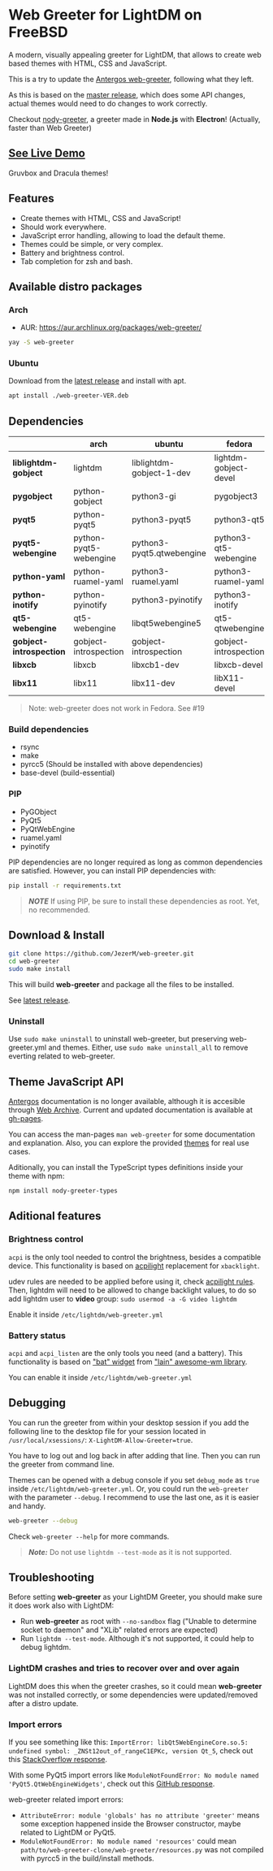 # Web Greeter for LightDM on FreeBSD

A modern, visually appealing greeter for LightDM, that allows to create web based themes with HTML, CSS and JavaScript.

This is a try to update the [Antergos web-greeter](https://github.com/Antergos/web-greeter), following what they left.

As this is based on the [master release](https://github.com/Antergos/web-greeter/tree/master), which does some API changes, actual themes would need to do changes to work correctly.

Checkout [nody-greeter][nody-greeter], a greeter made in **Node.js** with **Electron**! (Actually, faster than Web Greeter)

## [See Live Demo][live_demo]

Gruvbox and Dracula themes!

## Features

-   Create themes with HTML, CSS and JavaScript!
-   Should work everywhere.
-   JavaScript error handling, allowing to load the default theme.
-   Themes could be simple, or very complex.
-   Battery and brightness control.
-   Tab completion for zsh and bash.

## Available distro packages

### Arch

-   AUR: https://aur.archlinux.org/packages/web-greeter/

```sh
yay -S web-greeter
```

### Ubuntu

Download from the [latest release](https://github.com/JezerM/web-greeter/releases/latest) and
install with apt.

```sh
apt install ./web-greeter-VER.deb
```

## Dependencies

|                           | arch                   | ubuntu                    | fedora                | openSUSE               | debian                    |
| ------------------------- | ---------------------- | ------------------------- | --------------------- | ---------------------- | ------------------------- |
| **liblightdm-gobject**    | lightdm                | liblightdm-gobject-1-dev  | lightdm-gobject-devel | liblightdm-gobject-1-0 | liblightdm-gobject-dev    |
| **pygobject**             | python-gobject         | python3-gi                | pygobject3            | python3-gobject        | python3-gi                |
| **pyqt5**                 | python-pyqt5           | python3-pyqt5             | python3-qt5           | python3-qt5            | python3-pyqt5             |
| **pyqt5-webengine**       | python-pyqt5-webengine | python3-pyqt5.qtwebengine | python3-qt5-webengine | python3-qtwebengine    | python3-pyqt5.qtwebengine |
| **python-yaml**           | python-ruamel-yaml     | python3-ruamel.yaml       | python3-ruamel-yaml   | python3-ruamel-yaml    | python3-ruamel.yaml       |
| **python-inotify**        | python-pyinotify       | python3-pyinotify         | python3-inotify       | python3-inotify        | python3-pyinotify         |
| **qt5-webengine**         | qt5-webengine          | libqt5webengine5          | qt5-qtwebengine       | libqt5-qtwebengine     | libqt5webengine5          |
| **gobject-introspection** | gobject-introspection  | gobject-introspection     | gobject-introspection | gobject-introspection  | gobject-introspection     |
| **libxcb**                | libxcb                 | libxcb1-dev               | libxcb-devel          | libxcb                 | libxcb1-dev               |
| **libx11**                | libx11                 | libx11-dev                | libX11-devel          | libx11                 | libx11-dev                |

> Note: web-greeter does not work in Fedora. See #19

### Build dependencies

-   rsync
-   make
-   pyrcc5 (Should be installed with above dependencies)
-   base-devel (build-essential)

### PIP

-   PyGObject
-   PyQt5
-   PyQtWebEngine
-   ruamel.yaml
-   pyinotify

PIP dependencies are no longer required as long as common dependencies are satisfied. However, you
can install PIP dependencies with:

```sh
pip install -r requirements.txt
```

> **_NOTE_** If using PIP, be sure to install these dependencies as root. Yet, no recommended.

## Download & Install

```sh
git clone https://github.com/JezerM/web-greeter.git
cd web-greeter
sudo make install
```

This will build **web-greeter** and package all the files to be installed.

See [latest release][releases].

### Uninstall

Use `sudo make uninstall` to uninstall web-greeter, but preserving web-greeter.yml and themes.
Either, use `sudo make uninstall_all` to remove everting related to web-greeter.

## Theme JavaScript API

[Antergos][antergos] documentation is no longer available, although it is accesible through [Web Archive][webarchive]. Current and updated documentation is available at [gh-pages][gh-pages].

You can access the man-pages `man web-greeter` for some documentation and explanation. Also, you can explore the provided [themes](./themes) for real use cases.

Aditionally, you can install the TypeScript types definitions inside your theme with npm:

```sh
npm install nody-greeter-types
```

## Aditional features

### Brightness control

`acpi` is the only tool needed to control the brightness, besides a compatible device. This functionality is based on [acpilight][acpilight] replacement for `xbacklight`.

udev rules are needed to be applied before using it, check [acpilight rules][acpilight_rules]. Then, lightdm will need to be allowed to change backlight values, to do so add lightdm user to **video** group: `sudo usermod -a -G video lightdm`

Enable it inside `/etc/lightdm/web-greeter.yml`

### Battery status

`acpi` and `acpi_listen` are the only tools you need (and a battery). This functionality is based on ["bat" widget][bat_widget] from ["lain" awesome-wm library][lain].

You can enable it inside `/etc/lightdm/web-greeter.yml`

## Debugging

You can run the greeter from within your desktop session if you add the following line to the desktop file for your session located in `/usr/local/xsessions/`: `X-LightDM-Allow-Greeter=true`.

You have to log out and log back in after adding that line. Then you can run the greeter from command line.

Themes can be opened with a debug console if you set `debug_mode` as `true` inside `/etc/lightdm/web-greeter.yml`. Or, you could run the `web-greeter` with the parameter `--debug`. I recommend to use the last one, as it is easier and handy.

```sh
web-greeter --debug
```

Check `web-greeter --help` for more commands.

> **_Note:_** Do not use `lightdm --test-mode` as it is not supported.

## Troubleshooting

Before setting **web-greeter** as your LightDM Greeter, you should make sure it does work also with LightDM:

-   Run **web-greeter** as root with `--no-sandbox` flag ("Unable to determine socket to daemon" and "XLib" related errors are expected)
-   Run `lightdm --test-mode`. Although it's not supported, it could help to debug lightdm.

### LightDM crashes and tries to recover over and over again

LightDM does this when the greeter crashes, so it could mean **web-greeter** was not installed correctly, or some dependencies were updated/removed after a distro update.

### Import errors

If you see something like this: `ImportError: libQt5WebEngineCore.so.5: undefined symbol: _ZNSt12out_of_rangeC1EPKc, version Qt_5`, check out this [StackOverflow response](https://stackoverflow.com/a/68811630).

With some PyQt5 import errors like `ModuleNotFoundError: No module named 'PyQt5.QtWebEngineWidgets'`, check out this [GitHub response](https://github.com/spyder-ide/spyder/issues/8952#issuecomment-499418456).

web-greeter related import errors:

-   `AttributeError: module 'globals' has no attribute 'greeter'` means some exception happened inside the Browser constructor, maybe related to LightDM or PyQt5.
-   `ModuleNotFoundError: No module named 'resources'` could mean `path/to/web-greeter-clone/web-greeter/resources.py` was not compiled with pyrcc5 in the build/install methods.

[antergos]: https://github.com/Antergos "Antergos"
[nody-greeter]: https://github.com/JezerM/nody-greeter "Nody Greeter"
[cx_freeze]: https://github.com/marcelotduarte/cx_Freeze "cx_Freeze"
[acpilight]: https://gitlab.com/wavexx/acpilight/ "acpilight"
[acpilight_rules]: https://gitlab.com/wavexx/acpilight/-/blob/master/90-backlight.rules "udev rules"
[bat_widget]: https://github.com/lcpz/lain/blob/master/widget/bat.lua "Battery widget"
[lain]: https://github.com/lcpz/lain "Lain awesome library"
[webarchive]: https://web.archive.org/web/20190524032923/https://doclets.io/Antergos/web-greeter/stable "Web Archive"
[gh-pages]: https://jezerm.github.io/web-greeter/ "API Documentation"
[live_demo]: https://jezerm.github.io/web-greeter-themes/ "Live Demo"
[releases]: https://github.com/JezerM/web-greeter/releases "Releases"
